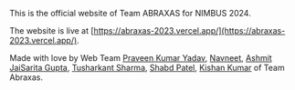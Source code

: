 This is the official website of Team ABRAXAS for NIMBUS 2024.

The website is live at [https://abraxas-2023.vercel.app/](https://abraxas-2023.vercel.app/).

Made with love by Web Team [Praveen Kumar Yadav](https://github.com/the-centinal), [Navneet](https://github.com/Navneet-Patwal), [Ashmit JaiSarita Gupta](https://github.com/devilkiller-ag), [Tusharkant Sharma](https://github.com/tushar453), [Shabd Patel](https://github.com/shabdpatel), [Kishan Kumar](https://github.com/kishankumarkk08) of Team Abraxas.
